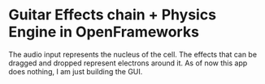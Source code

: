 <h1> Guitar Effects chain + Physics Engine in OpenFrameworks </h1>

<p>The audio input represents the nucleus of the cell. The effects that can be dragged and dropped represent electrons around it. As of now this app does nothing, I am just building the GUI. </p>
